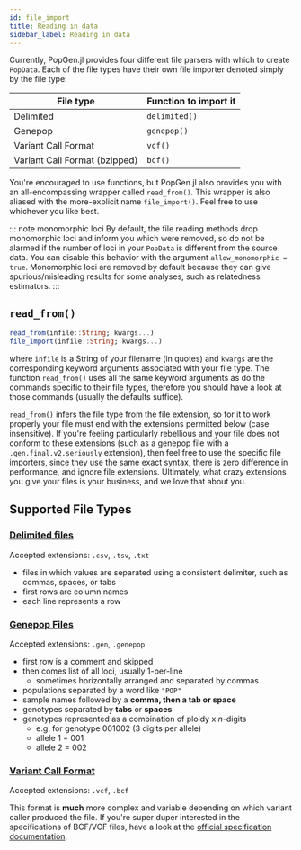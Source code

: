 ```yaml
---
id: file_import
title: Reading in data
sidebar_label: Reading in data
---
```


Currently, PopGen.jl provides four different file parsers with which to create `PopData`. Each of the file types have their own file importer denoted simply by the file type:

| File type                     | Function to import it |
| ----------------------------- | --------------------- |
| Delimited                     | `delimited()`         |
| Genepop                       | `genepop()`           |
| Variant Call Format           | `vcf()`               |
| Variant Call Format (bzipped) | `bcf()`               |

You're encouraged to use functions, but PopGen.jl also provides you with an all-encompassing wrapper  called `read_from()`. This wrapper is also aliased with the more-explicit name `file_import()`. Feel free to use whichever you like best.

::: note monomorphic loci
By default, the file reading methods drop monomorphic loci and inform you which were removed, so do not be alarmed if the number of loci in your `PopData` is different from the source data. You can disable this
behavior with the argument `allow_monomorphic = true`. Monomorphic loci are removed by default because they
can give spurious/misleading results for some analyses, such as relatedness estimators.
:::

## `read_from()`

```julia
read_from(infile::String; kwargs...)
file_import(infile::String; kwargs...)
```

where `infile` is a String of your filename (in quotes) and `kwargs` are the corresponding keyword arguments associated with your file type. The function `read_from()` uses all the same keyword arguments as do the commands specific to their file types, therefore you should have a look at those commands (usually the defaults suffice).

`read_from()` infers the file type from the file extension, so for it to work properly your file must end with the extensions permitted below (case insensitive). If you're feeling particularly rebellious and your file does not conform to these extensions (such as a genepop file with a `.gen.final.v2.seriously` extension), then feel free to use the specific file importers, since they use the same exact syntax, there is zero difference in performance, and ignore file extensions. Ultimately, what crazy extensions you give your files is your business, and we love that about you.

## Supported File Types

### [Delimited files](delimited.md)

Accepted extensions: `.csv`, `.tsv`, `.txt`

- files in which values are separated using a consistent delimiter, such as commas, spaces, or tabs
- first rows are column names
- each line represents a row


### [Genepop Files](genepop.md)

Accepted extensions: `.gen`, `.genepop`

- first row is a comment and skipped
- then comes list of all loci, usually 1-per-line
  - sometimes horizontally arranged and separated by commas
- populations separated by a word like `"POP"`
- sample names followed by a **comma, then a tab or space**
- genotypes separated by **tabs** or **spaces**
- genotypes represented as a combination of ploidy x _n_-digits
	- e.g. for genotype 001002 (3 digits per allele)
	- allele 1 = 001
	- allele 2 = 002


### [Variant Call Format](variantcall.md)

Accepted extensions: `.vcf`, `.bcf`

This format is **much** more complex and variable depending on which variant caller produced the file. If you're super duper interested in the specifications of BCF/VCF files, have a look at the [official specification documentation](http://samtools.github.io/hts-specs/VCFv4.3.pdf).
